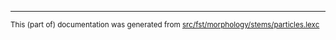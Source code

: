 

* * *

<small>This (part of) documentation was generated from [src/fst/morphology/stems/particles.lexc](https://github.com/giellalt/lang-ceb/blob/main/src/fst/morphology/stems/particles.lexc)</small>

